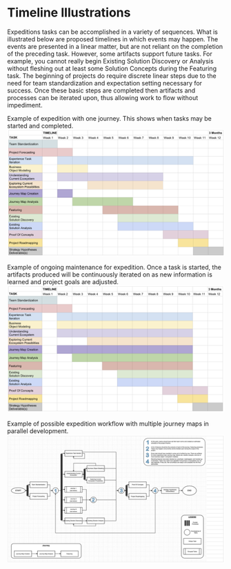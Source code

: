 # Timeline Illustrations

Expeditions tasks can be accomplished in a variety of sequences. What is illustrated below are proposed timelines in which events may happen. The events are presented in a linear matter, but are not reliant on the completion of the preceding task. However, some artifacts support future tasks. For example, you cannot really begin Existing Solution Discovery or Analysis without fleshing out at least some Solution Concepts during the Featuring task. The beginning of projects do require discrete linear steps due to the need for team standardization and expectation setting necessary for success. Once these basic steps are completed then artifacts and processes can be iterated upon, thus allowing work to flow without impediment.

Example of expedition with one journey. This shows when tasks may be started and completed.
![alt text](./Assets/Timelines/Timeline-Creation.png "Creation")

Example of ongoing maintenance for expedition. Once a task is started, the artifacts produced will be continuously iterated on as new information is learned and project goals are adjusted.
![alt text](./Assets/Timelines/Timeline-Ongoing.png "Ongoing")

Example of possible expedition workflow with multiple journey maps in parallel development.
![alt text](./Assets/Timelines/Flow-Chart.png "Flowchart")